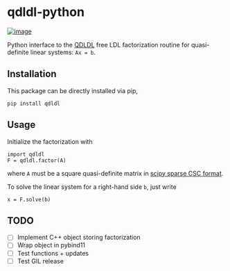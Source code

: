 # qdldl-python

[![image](https://travis-ci.org/oxfordcontrol/qdldl-python.svg?branch=master)](https://travis-ci.org/oxfordcontrol/qdldl-python)

Python interface to the [QDLDL](https://github.com/oxfordcontrol/qdldl/)
free LDL factorization routine for quasi-definite linear systems: `Ax =
b`.

## Installation

This package can be directly installed via pip,

```
pip install qdldl
```

## Usage

Initialize the factorization with

```
import qdldl
F = qdldl.factor(A)
```

where `A` must be a square quasi-definite matrix in [scipy sparse CSC
format](https://docs.scipy.org/doc/scipy/reference/generated/scipy.sparse.csc_matrix.html/).

To solve the linear system for a right-hand side `b`, just write

```
x = F.solve(b)
```

##  TODO

- [ ] Implement C++ object storing factorization
- [ ] Wrap object in pybind11
- [ ] Test functions + updates
- [ ] Test GIL release
